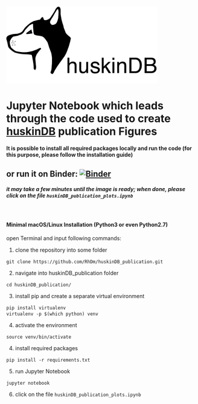 <a href="https://huskindb.drug-design.de" target="_blank"><img src="https://github.com/RhDm/huskinDB_publication/blob/master/images/Logo_new_12.png" alt="drawing" width="400px"/></a>

# Jupyter Notebook which leads through the code used to create [huskinDB](https://huskindb.drug-design.de) publication Figures
#### It is possible to install all required packages locally and run the code (for this purpose, please follow the installation guide)
## or run it on Binder: [![Binder](https://mybinder.org/badge_logo.svg)](https://mybinder.org/v2/gh/RhDm/huskinDB_publication.git/master)
##### *it may take a few minutes until the image is ready; when done, please click on the file `huskinDB_publication_plots.ipynb`*

<br>

#### Minimal macOS/Linux Installation (Python3 or even Python2.7)
open Terminal and input following commands:
1. clone the repository into some folder
```
git clone https://github.com/RhDm/huskinDB_publication.git
```
2. navigate into huskinDB_publication folder
```
cd huskinDB_publication/
```
3. install pip and create a separate virtual environment
```
pip install virtualenv
virtualenv -p $(which python) venv
```
4. activate the environment
```
source venv/bin/activate
```
4. install required packages
```
pip install -r requirements.txt
```
5. run Jupyter Notebook
```
jupyter notebook
```
6. click on the file `huskinDB_publication_plots.ipynb`
